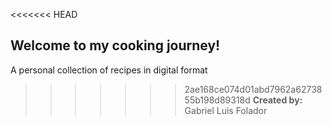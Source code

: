 <<<<<<< HEAD
## Welcome to my cooking journey!

A personal collection of recipes in digital format
>>>>>>> 2ae168ce074d01abd7962a6273855b198d89318d
**Created by:** Gabriel Luis Folador
